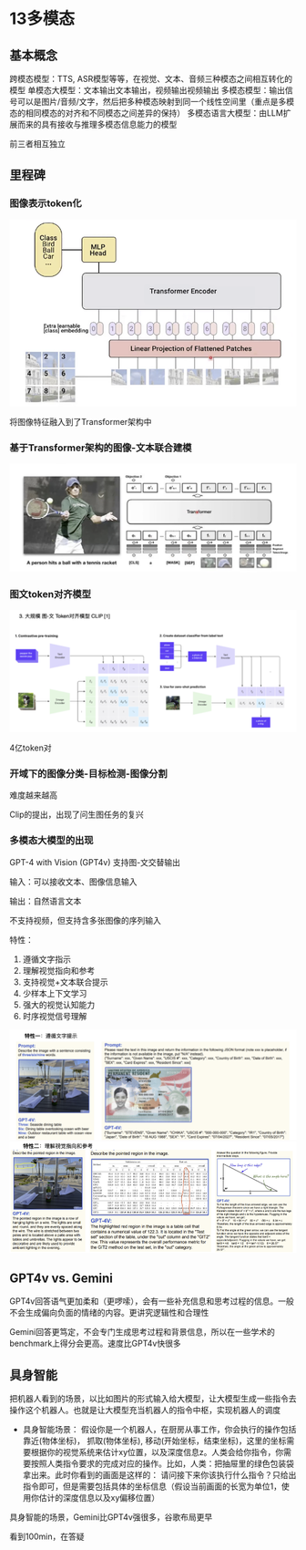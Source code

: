 # 13多模态

## 基本概念

跨模态模型：TTS, ASR模型等等，在视觉、文本、音频三种模态之间相互转化的模型
单模态⼤模型：文本输出文本输出，视频输出视频输出
多模态模型：输出信号可以是图片/音频/文字，然后把多种模态映射到同一个线性空间里（重点是多模态的相同模态的对齐和不同模态之间差异的保持）
多模态语⾔⼤模型：由LLM扩展⽽来的具有接收与推理多模态信息能⼒的模型

前三者相互独立

## 里程碑

### 图像表示token化

![ViT](<截屏2024-03-15 下午4.40.11.png>)

将图像特征融入到了Transformer架构中

### 基于Transformer架构的图像-文本联合建模

![VisualBert](<截屏2024-03-15 下午4.44.44.png>)

### 图文token对齐模型

![Clip](<截屏2024-03-15 下午4.46.14.png>)

4亿token对

### 开域下的图像分类-目标检测-图像分割

难度越来越高

Clip的提出，出现了问生图任务的复兴

### 多模态大模型的出现

GPT-4 with Vision (GPT4v)
⽀持图-⽂交替输出

输⼊：可以接收⽂本、图像信息输⼊

输出：⾃然语⾔⽂本

不⽀持视频，但⽀持含多张图像的序列输⼊

特性：

1. 遵循文字指示
2. 理解视觉指向和参考
3. ⽀持视觉+⽂本联合提示
4. 少样本上下⽂学习
5. 强⼤的视觉认知能⼒
6. 时序视觉信号理解

![遵循文字指示](<截屏2024-03-15 下午5.33.14.png>)
![理解视觉指向和参考](<截屏2024-03-15 下午5.33.27.png>)

## GPT4v vs. Gemini

GPT4v回答语气更加柔和（更啰嗦），会有一些补充信息和思考过程的信息。一般不会生成偏向负面的情绪的内容。更讲究逻辑性和合理性

Gemini回答更笃定，不会专门生成思考过程和背景信息，所以在一些学术的benchmark上得分会更高。速度比GPT4v快很多

## 具身智能

把机器人看到的场景，以比如图片的形式输入给大模型，让大模型生成一些指令去操作这个机器人。也就是让大模型充当机器人的指令中枢，实现机器人的调度

- 具身智能场景：
  假设你是一个机器人，在厨房从事工作，你会执行的操作包括  靠近(物体坐标)， 抓取(物体坐标),  移动(开始坐标，结束坐标)，这里的坐标需要根据你的视觉系统来估计xy位置，以及深度信息z。人类会给你指令，你需要按照人类指令要求的完成对应的操作。比如，人类：把抽屉里的绿色包装袋拿出来。此时你看到的画面是这样的：
  请问接下来你该执行什么指令？只给出指令即可，但是需要包括具体的坐标信息（假设当前画面的长宽为单位1，使用你估计的深度信息以及xy偏移位置）

具身智能的场景，Gemini比GPT4v强很多，谷歌布局更早

看到100min，在答疑
